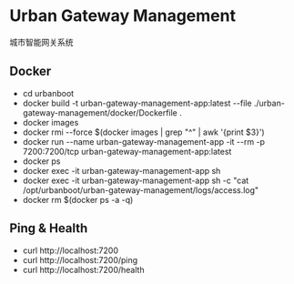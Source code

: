 # Urban Gateway Management

城市智能网关系统

## Docker

- cd urbanboot
- docker build -t urban-gateway-management-app:latest --file ./urban-gateway-management/docker/Dockerfile .
- docker images
- docker rmi --force $(docker images | grep "^<none>" | awk '{print $3}') 
- docker run --name urban-gateway-management-app -it --rm -p 7200:7200/tcp urban-gateway-management-app:latest
- docker ps
- docker exec -it urban-gateway-management-app sh
- docker exec -it urban-gateway-management-app sh -c "cat /opt/urbanboot/urban-gateway-management/logs/access.log"
- docker rm $(docker ps -a -q)

## Ping & Health

- curl http://localhost:7200
- curl http://localhost:7200/ping
- curl http://localhost:7200/health
